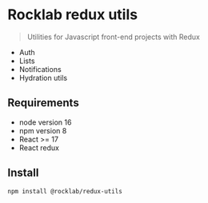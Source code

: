 # Rocklab redux utils

> Utilities for Javascript front-end projects with Redux

- Auth
- Lists
- Notifications
- Hydration utils

## Requirements

- node version 16
- npm version 8
- React >= 17
- React redux

## Install

```shell script
npm install @rocklab/redux-utils
```
